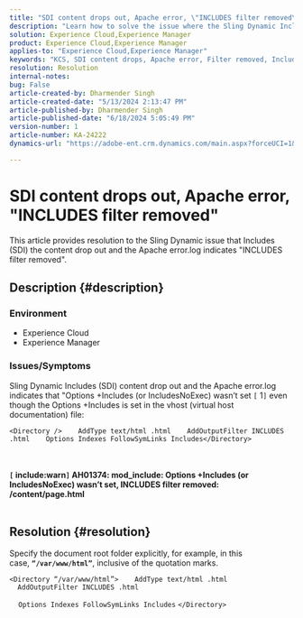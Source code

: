 ```yaml
---
title: "SDI content drops out, Apache error, \"INCLUDES filter removed\""
description: "Learn how to solve the issue where the Sling Dynamic Includes (SDI) the content drop out and the Apache error.log indicates \"INCLUDES filter removed\"."
solution: Experience Cloud,Experience Manager
product: Experience Cloud,Experience Manager
applies-to: "Experience Cloud,Experience Manager"
keywords: "KCS, SDI content drops, Apache error, Filter removed, Includes filter removed, Experience Cloud, Experience Manager"
resolution: Resolution
internal-notes: 
bug: False
article-created-by: Dharmender Singh
article-created-date: "5/13/2024 2:13:47 PM"
article-published-by: Dharmender Singh
article-published-date: "6/18/2024 5:05:49 PM"
version-number: 1
article-number: KA-24222
dynamics-url: "https://adobe-ent.crm.dynamics.com/main.aspx?forceUCI=1&pagetype=entityrecord&etn=knowledgearticle&id=62c57dfe-3211-ef11-9f89-000d3a37816b"

---
```

# SDI content drops out, Apache error, "INCLUDES filter removed"


This article provides resolution to the Sling Dynamic issue that Includes (SDI) the content drop out and the Apache error.log indicates "INCLUDES filter removed".

## Description {#description}


### Environment

- Experience Cloud
- Experience Manager


### Issues/Symptoms

Sling Dynamic Includes (SDI) content drop out and the Apache error.log indicates that "Options +Includes (or IncludesNoExec) wasn’t set `[` 1`]`  even though the Options +Includes is set in the vhost (virtual host documentation) file:


```
<Directory />    AddType text/html .html    AddOutputFilter INCLUDES .html    Options Indexes FollowSymLinks Includes</Directory>
```

<br> <br><b>`[` include:warn`]`  AH01374: mod_include: Options +Includes (or IncludesNoExec) wasn’t set, INCLUDES filter removed: /content/page.html</b>
 <br> 

## Resolution {#resolution}


Specify the document root folder explicitly, for example, in this case, <b>`“/var/www/html”`</b>, inclusive of the quotation marks.




```
<Directory “/var/www/html”>    AddType text/html .html    AddOutputFilter INCLUDES .html
```


    `Options Indexes FollowSymLinks Includes`
`</Directory>`

